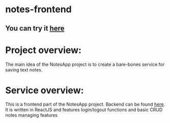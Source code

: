# notes-frontend

## You can try it [here](https://freedevdom.mooo.com/notes)

# Project overview:
The main idea of the NotesApp project is to create a bare-bones service for saving text notes.

# Service overview:
This is a frontend part of the NotesApp project. Backend can be found [here](https://github.com/grogulin/notes-backend). It is written in ReactJS and features login/logout functions and basic CRUD notes managing features